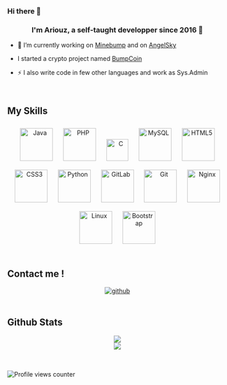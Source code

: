 ### Hi there 👋
  

### <div align="center">I'm Ariouz, a self-taught developper since 2016 🚀</div>  
  

- 🔭 I’m currently working on [Minebump](https://minebump.com) and on [AngelSky](https://angelsky.fr)
- I started a crypto project named [BumpCoin](https://bscscan.com/token/0xceBDBAc4D6b4E1BdE68aC0Df9a7C999a15c595AB)
  

- ⚡ I also write code in few other languages and work as Sys.Admin  
  

<br/>  


## My Skills 

<div align="center">  
<img style="margin: 10px" src="https://profilinator.rishav.dev/skills-assets/java-original-wordmark.svg" alt="Java" height="75" />  
<img style="margin: 10px" src="https://profilinator.rishav.dev/skills-assets/php-original.svg" alt="PHP" height="75" />  
<img style="margin: 10px" src="https://profilinator.rishav.dev/skills-assets/c-original.svg" alt="C" height="50" />
<img style="margin: 10px" src="https://profilinator.rishav.dev/skills-assets/mysql-original-wordmark.svg" alt="MySQL" height="75" />  
<img style="margin: 10px" src="https://profilinator.rishav.dev/skills-assets/html5-original-wordmark.svg" alt="HTML5" height="75" />  
<img style="margin: 10px" src="https://profilinator.rishav.dev/skills-assets/css3-original-wordmark.svg" alt="CSS3" height="75" />  
<img style="margin: 10px" src="https://profilinator.rishav.dev/skills-assets/python-original.svg" alt="Python" height="75" />  
<img style="margin: 10px" src="https://profilinator.rishav.dev/skills-assets/gitlab.svg" alt="GitLab" height="75" />  
<img style="margin: 10px" src="https://profilinator.rishav.dev/skills-assets/git-scm-icon.svg" alt="Git" height="75" />  
<img style="margin: 10px" src="https://profilinator.rishav.dev/skills-assets/nginx-original.svg" alt="Nginx" height="75" />  
<img style="margin: 10px" src="https://profilinator.rishav.dev/skills-assets/linux-original.svg" alt="Linux" height="75" />  
<img style="margin: 10px" src="https://profilinator.rishav.dev/skills-assets/bootstrap-plain.svg" alt="Bootstrap" height="75" />  
</div>

</td></tr></table>  

<br/>  


## Contact me !  
<div align="center">
<a href="https://github.com/Ariouz" target="_blank">
<img src=https://img.shields.io/badge/github-%2324292e.svg?&style=for-the-badge&logo=github&logoColor=white alt=github style="margin-bottom: 5px;" />
</a>
</div>  
  

<br/>  


## Github Stats  
<div align="center"><img src="https://github-readme-stats.vercel.app/api/top-langs/?username=Ariouz&hide_border=true&layout=compact" align="center" /></div>  

<div align="center"><img src="https://github-readme-stats.vercel.app/api?username=Ariouz&show_icons=true&count_private=true&hide_border=true" align="center" /></div>  
 
  

<br/>  

  

<br/>  

![Profile views counter](https://komarev.com/ghpvc/?username=Ariouz&&style=flat-square)  
  

<br/>  
<br />
